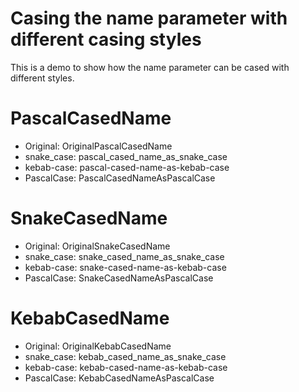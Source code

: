 # Casing the name parameter with different casing styles

This is a demo to show how the name parameter can be cased with different styles.

# PascalCasedName

- Original: OriginalPascalCasedName
- snake_case: pascal_cased_name_as_snake_case
- kebab-case: pascal-cased-name-as-kebab-case
- PascalCase: PascalCasedNameAsPascalCase

# SnakeCasedName

- Original: OriginalSnakeCasedName
- snake_case: snake_cased_name_as_snake_case
- kebab-case: snake-cased-name-as-kebab-case
- PascalCase: SnakeCasedNameAsPascalCase

# KebabCasedName

- Original: OriginalKebabCasedName
- snake_case: kebab_cased_name_as_snake_case
- kebab-case: kebab-cased-name-as-kebab-case
- PascalCase: KebabCasedNameAsPascalCase